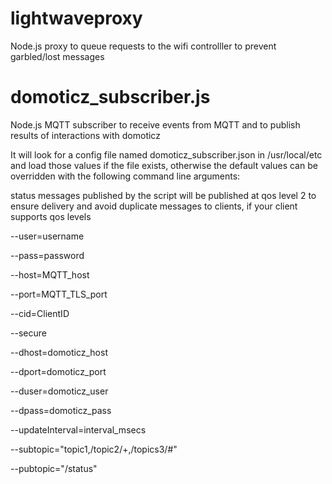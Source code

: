 lightwaveproxy
==============

Node.js proxy to queue requests to the wifi controlller to prevent garbled/lost messages

domoticz_subscriber.js
======================

Node.js MQTT subscriber to receive events from MQTT and to publish results of interactions with domoticz

It will look for a config file named domoticz_subscriber.json in /usr/local/etc and load those values if the file exists,
otherwise the default values can be overridden with the following command line arguments:

status messages published by the script will be published at qos level 2 to ensure delivery and avoid duplicate messages to clients, if your client supports qos levels

--user=username

--pass=password

--host=MQTT_host

--port=MQTT_TLS_port

--cid=ClientID

--secure

--dhost=domoticz_host

--dport=domoticz_port

--duser=domoticz_user

--dpass=domoticz_pass

--updateInterval=interval_msecs

--subtopic="topic1,/topic2/+,/topics3/#"

--pubtopic="/status"
